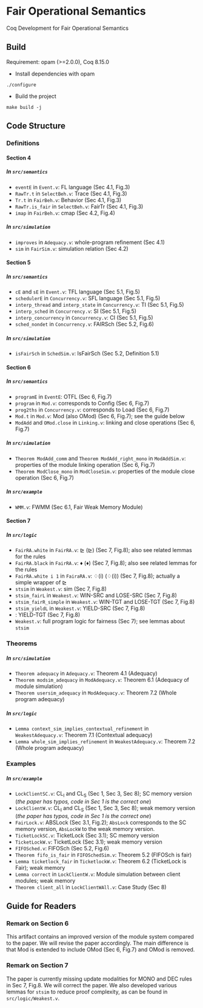 # Fair Operational Semantics
Coq Development for Fair Operational Semantics

## Build
Requirement: opam (>=2.0.0), Coq 8.15.0
- Install dependencies with opam
```
./configure
```
- Build the project
```
make build -j
```

## Code Structure
### Definitions
#### Section 4
##### In `src/semantics`
- `eventE` in `Event.v`: FL language (Sec 4.1, Fig.3)
- `RawTr.t` in `SelectBeh.v`: Trace (Sec 4.1, Fig.3)
- `Tr.t` in `FairBeh.v`: Behavior (Sec 4.1, Fig.3)
- `RawTr.is_fair` in `SelectBeh.v`: FairTr (Sec 4.1, Fig.3)
- `imap` in `FairBeh.v`: cmap (Sec 4.2, Fig.4)
##### In `src/simulation`
- `improves` in `Adequacy.v`: whole-program refinement (Sec 4.1)
- `sim` in `FairSim.v`: simulation relation (Sec 4.2)
#### Section 5
##### In `src/semantics`
- `cE` and `sE` in `Event.v`: TFL language (Sec 5.1, Fig.5)
- `schedulerE` in `Concurrency.v`: SFL language (Sec 5.1, Fig.5)
- `interp_thread` and `interp_state` in `Concurrency.v`: TI (Sec 5.1, Fig.5)
- `interp_sched` in `Concurrency.v`: SI (Sec 5.1, Fig.5)
- `interp_concurrency` in `Concurrency.v`: CI (Sec 5.1, Fig.5)
- `sched_nondet` in `Concurrency.v`: FAIRSch (Sec 5.2, Fig.6)
##### In `src/simulation`
- `isFairSch` in `SchedSim.v`: IsFairSch (Sec 5.2, Definition 5.1)
#### Section 6
##### In `src/semantics`
- `programE` in `EventE`: OTFL (Sec 6, Fig.7)
- `program` in `Mod.v`: corresponds to Config (Sec 6, Fig.7)
- `prog2ths` in `Concurrency.v`: corresponds to Load (Sec 6, Fig.7)
- `Mod.t` in `Mod.v`: Mod (also OMod) (Sec 6, Fig.7); see the guide below
- `ModAdd` and `OMod.close` in `Linking.v`: linking and close operations (Sec 6, Fig.7)
##### In `src/simulation`
- `Theorem ModAdd_comm` and `Theorem ModAdd_right_mono` in `ModAddSim.v`: properties of the module linking operation (Sec 6, Fig.7)
- `Theorem ModClose_mono` in `ModCloseSim.v`: properties of the module close operation (Sec 6, Fig.7)
##### In `src/example`
- `WMM.v`: FWMM (Sec 6.1, Fair Weak Memory Module)
#### Section 7
##### In `src/logic`
- `FairRA.white` in `FairRA.v`: &#8885; (⊵) (Sec 7, Fig.8); also see related lemmas for the rules
- `FairRA.black` in `FairRA.v`: &#9830; (♦) (Sec 7, Fig.8); also see related lemmas for the rules
- `FairRA.white i 1` in `FairaRA.v`: &#9826;(i) (♢(i)) (Sec 7, Fig.8); actually a simple wrapper of &#8885;
- `stsim` in `Weakest.v`: sim (Sec 7, Fig.8)
- `stsim_fairL` in `Weakest.v`: WIN-SRC and LOSE-SRC (Sec 7, Fig.8)
- `stsim_fairR_simple` in `Weakest.v`: WIN-TGT and LOSE-TGT (Sec 7, Fig.8)
- `stsim_yieldL` in `Weakest.v`: YIELD-SRC (Sec 7, Fig.8)
- : YIELD-TGT (Sec 7, Fig.8)
- `Weakest.v`: full program logic for fairness (Sec 7); see lemmas about `stsim`

### Theorems
##### In `src/simulation`
- `Theorem adequacy` in `Adequacy.v`: Theorem 4.1 (Adequacy)
- `Theorem modsim_adequacy` in `ModAdequacy.v`: Theorem 6.1 (Adequacy of module simulation)
- `Theorem usersim_adequacy` in `ModAdequacy.v`: Theorem 7.2 (Whole program adequacy)
##### In `src/logic`
- `Lemma context_sim_implies_contextual_refinement` in `WeakestAdequacy.v`: Theorem 7.1 (Contextual adequacy)
- `Lemma whole_sim_implies_refinement` in `WeakestAdequacy.v`: Theorem 7.2 (Whole program adequacy)

### Examples
##### In `src/example`
- `LockClientSC.v`: CL<sub>I</sub> and CL<sub>S</sub> (Sec 1, Sec 3, Sec 8); SC memory version (*the paper has typos, code in Sec 1 is the correct one*)
- `LockClientW.v`: CL<sub>I</sub> and CL<sub>S</sub> (Sec 1, Sec 3, Sec 8); weak memory version (*the paper has typos, code in Sec 1 is the correct one*)
- `FairLock.v`: ABSLock (Sec 3.1, Fig.2); `AbsLock` corresponds to the SC memory version, `AbsLockW` to the weak memory version.
- `TicketLockSC.v`: TicketLock (Sec 3.1); SC memory version
- `TicketLockW.v`: TicketLock (Sec 3.1); weak memory version
- `FIFOSched.v`: FIFOSch (Sec 5.2, Fig.6)
- `Theorem fifo_is_fair` in `FIFOSchedSim.v`: Theorem 5.2 (FIFOSch is fair)
- `Lemma ticketlock_fair` in `TicketlockW.v`: Theorem 6.2 (TicketLock is Fair); weak memory
- `Lemma correct` in `LockClientW.v`: Module simulation between client modules; weak memory
- `Theorem client_all` in `LockClientWAll.v`: Case Study (Sec 8)

## Guide for Readers
### Remark on Section 6
This artifact contains an improved version of the module system compared to the paper. We will revise the paper accordingly. The main difference is that Mod is extended to include OMod (Sec 6, Fig.7) and OMod is removed.
### Remark on Section 7
The paper is currently missing update modalities for MONO and DEC rules in Sec 7, Fig.8. We will correct the paper. We also developed various lemmas for `stsim` to reduce proof complexity, as can be found in `src/logic/Weakest.v`.

